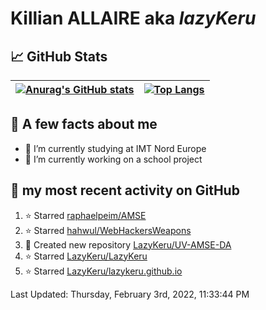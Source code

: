 # **Killian ALLAIRE** aka _lazyKeru_

## 📈 GitHub Stats

| [![Anurag's GitHub stats](https://github-readme-stats.vercel.app/api?username=LazyKeru&theme=graywhite&show_icons=true)](https://github.com/anuraghazra/github-readme-stats) | [![Top Langs](https://github-readme-stats.vercel.app/api/top-langs/?username=LazyKeru)](https://github.com/anuraghazra/github-readme-stats)  
|---|---|

## 📣 A few facts about me

- 🌱 I’m currently studying at IMT Nord Europe
- 🔭 I’m currently working on a school project

## 🌱 my most recent activity on GitHub

<!--RECENT_ACTIVITY:start-->
1. ⭐ Starred [raphaelpeim/AMSE](https://github.com/raphaelpeim/AMSE)
2. ⭐ Starred [hahwul/WebHackersWeapons](https://github.com/hahwul/WebHackersWeapons)
3. 📔 Created new repository [LazyKeru/UV-AMSE-DA](https://github.com/LazyKeru/UV-AMSE-DA)
4. ⭐ Starred [LazyKeru/LazyKeru](https://github.com/LazyKeru/LazyKeru)
5. ⭐ Starred [LazyKeru/lazykeru.github.io](https://github.com/LazyKeru/lazykeru.github.io)
<!--RECENT_ACTIVITY:end-->

<!--RECENT_ACTIVITY:last_update-->
Last Updated: Thursday, February 3rd, 2022, 11:33:44 PM
<!--RECENT_ACTIVITY:last_update_end-->


<!--
**LazyKeru/LazyKeru** is a ✨ _special_ ✨ repository because its `README.md` (this file) appears on your GitHub profile.

Here are some ideas to get you started:

- 🔭 I’m currently working on ...
- 🌱 I’m currently learning ...
- 👯 I’m looking to collaborate on ...
- 🤔 I’m looking for help with ...
- 💬 Ask me about ...
- 📫 How to reach me: ...
- 😄 Pronouns: ...
- ⚡ Fun fact: ...
-->
